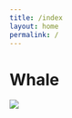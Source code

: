 ```yaml
---
title: /index
layout: home
permalink: /
---
```


# Whale

<img src="https://www.scubadiving.com/sites/scubadiving.com/files/styles/655_1x_/public/import/2013/files/_images/201310/powerandgrace.jpg?itok=-moWT8xf"/>
